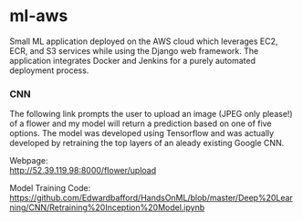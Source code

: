 # ml-aws
Small ML application deployed on the AWS cloud which leverages EC2, ECR, and S3 services while using the Django web framework. The application integrates Docker and Jenkins for a purely automated deployment process.  
  
### CNN
The following link prompts the user to upload an image (JPEG only please!) of a flower and my model will return a prediction based on one of five options. The model was developed using Tensorflow and was actually developed by retraining the top layers of an aleady existing Google CNN.  
  
Webpage:  
http://52.39.119.98:8000/flower/upload 
  
Model Training Code:  
https://github.com/Edwardbafford/HandsOnML/blob/master/Deep%20Learning/CNN/Retraining%20Inception%20Model.ipynb
